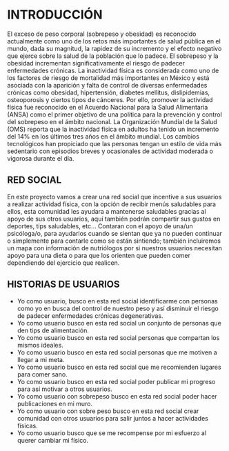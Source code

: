 # INTRODUCCIÓN

El exceso de peso corporal (sobrepeso y obesidad) es reconocido actualmente como uno de los retos más importantes de salud pública en el mundo, dada su magnitud, la rapidez de su incremento y el efecto negativo que ejerce sobre la salud de la población que lo padece. El sobrepeso y la obesidad incrementan significativamente el riesgo de padecer enfermedades crónicas.
La inactividad física es considerada como uno de los factores de riesgo de mortalidad más importantes en México y está asociada con la aparición y falta de control de diversas enfermedades crónicas como obesidad, hipertensión, diabetes mellitus, dislipidemias, osteoporosis y ciertos tipos de cánceres. Por ello, promover la actividad física fue reconocido en el Acuerdo Nacional para la Salud Alimentaria (ANSA) como el primer objetivo de una política para la prevención y control del sobrepeso en el ámbito nacional. La Organización Mundial de la Salud (OMS) reporta que la inactividad física en adultos ha tenido un incremento del 14% en los últimos tres años en el ámbito mundial. Los cambios tecnológicos han propiciado que las personas tengan un estilo de vida más sedentario con episodios breves y ocasionales de actividad moderada o vigorosa durante el día.

## RED SOCIAL

En este proyecto vamos a crear una red social que incentive a sus usuarios a realizar actividad física, con la opción de recibir menús saludables para ellos, esta comunidad les ayudara a mantenerse saludables gracias al apoyo de sus otros usuarios, aquí también podrán compartir sus gustos en deportes, tips saludables, etc…
Contaran con el apoyo de una/un psicóloga/o, para ayudarlos cuando se sientan que ya no pueden continuar o simplemente para contarle como se están sintiendo; también incluiremos un mapa con información de nutriólogos por si nuestros usuarios necesitan apoyo para una dieta o para que los orienten que pueden  comer dependiendo del ejercicio que realicen.

## HISTORIAS DE USUARIOS

* Yo como usuario, busco en esta red social identificarme con personas como yo en busca del control de nuestro peso y así disminuir el riesgo de padecer enfermedades crónicas degenerativas.
* Yo como usuario busco en esta red social un conjunto de personas que den tips de alimentación.
* Yo como usuario busco en esta red social personas que compartan los mismos ideales.
* Yo como usuario busco en esta red social personas que me motiven a llegar a mi meta.
* Yo como usuario busco en esta red social que me recomienden lugares para comer sano.
* Yo como usuario busco en esta red social poder publicar mi progreso para así motivar a otros usuarios.
* Yo como usuario con sobrepeso busco en esta red social poder hacer publicaciones en mi muro.
* Yo como usuario con sobre peso busco en esta red social crear comunidad con otros usuarios para salir juntos a hacer actividades físicas.
* Yo como usuario busco que se me recompense por mi esfuerzo al querer cambiar mi físico.
